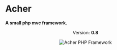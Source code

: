 Acher
=====

<b>A small php mvc framework.</b>
<p align="center">
    Version: <b>0.8</b>  
</p>
<p align="center">
    <img src="http://i.imgur.com/KsemXbh.png?raw=true" alt="Acher PHP Framework"/>
</p>